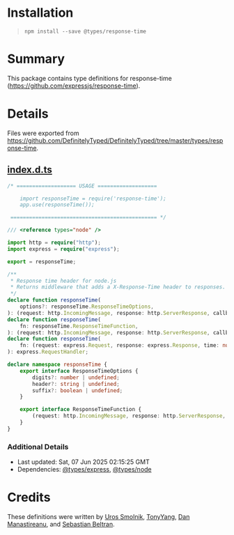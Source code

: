 # Installation
> `npm install --save @types/response-time`

# Summary
This package contains type definitions for response-time (https://github.com/expressjs/response-time).

# Details
Files were exported from https://github.com/DefinitelyTyped/DefinitelyTyped/tree/master/types/response-time.
## [index.d.ts](https://github.com/DefinitelyTyped/DefinitelyTyped/tree/master/types/response-time/index.d.ts)
````ts
/* =================== USAGE ===================

    import responseTime = require('response-time');
    app.use(responseTime());

 =============================================== */

/// <reference types="node" />

import http = require("http");
import express = require("express");

export = responseTime;

/**
 * Response time header for node.js
 * Returns middleware that adds a X-Response-Time header to responses.
 */
declare function responseTime(
    options?: responseTime.ResponseTimeOptions,
): (request: http.IncomingMessage, response: http.ServerResponse, callback: (err: any) => void) => any;
declare function responseTime(
    fn: responseTime.ResponseTimeFunction,
): (request: http.IncomingMessage, response: http.ServerResponse, callback: (err: any) => void) => any;
declare function responseTime(
    fn: (request: express.Request, response: express.Response, time: number) => any,
): express.RequestHandler;

declare namespace responseTime {
    export interface ResponseTimeOptions {
        digits?: number | undefined;
        header?: string | undefined;
        suffix?: boolean | undefined;
    }

    export interface ResponseTimeFunction {
        (request: http.IncomingMessage, response: http.ServerResponse, time: number): any;
    }
}

````

### Additional Details
 * Last updated: Sat, 07 Jun 2025 02:15:25 GMT
 * Dependencies: [@types/express](https://npmjs.com/package/@types/express), [@types/node](https://npmjs.com/package/@types/node)

# Credits
These definitions were written by [Uros Smolnik](https://github.com/urossmolnik), [TonyYang](https://github.com/TonyPythoneer), [Dan Manastireanu](https://github.com/danmana), and [Sebastian Beltran](https://github.com/bjohansebas).
